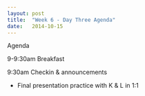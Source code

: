 ```yaml
---
layout: post
title:  "Week 6 - Day Three Agenda"
date:   2014-10-15
---
```


Agenda

9-9:30am Breakfast

9:30am Checkin & announcements

* Final presentation practice with K & L in 1:1
